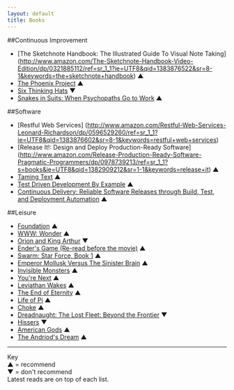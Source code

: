 ```yaml
---
layout: default
title: Books
---
```


##Continuous Improvement
* [The Sketchnote Handbook: The Illustrated Guide To Visual Note Taking] (http://www.amazon.com/The-Sketchnote-Handbook-Video-Edition/dp/0321885112/ref=sr_1_1?ie=UTF8&qid=1383876522&sr=8-1&keywords=the+sketchnote+handbook) &#9650;
* [The Phoenix Project](http://www.amazon.com/Phoenix-Project-DevOps-Helping-Business/dp/0988262592/ref=sr_1_1?s=books&ie=UTF8&qid=1380195697&sr=1-1&keywords=the+phoenix+project) &#9650;
* [Six Thinking Hats](http://www.amazon.com/Six-Thinking-Hats-Edward-Bono/dp/0316178314/ref=sr_1_1?s=books&ie=UTF8&qid=1369672406&sr=1-1&keywords=six+thinking+hats) &#9660;
* [Snakes in Suits: When Psychopaths Go to Work](http://www.amazon.com/Snakes-Suits-When-Psychopaths-ebook/dp/B000QUCOAS/ref=tmm_kin_title_0?ie=UTF8&qid=1364861355&sr=1-1) &#9650;

##Software
* [Restful Web Services] (http://www.amazon.com/Restful-Web-Services-Leonard-Richardson/dp/0596529260/ref=sr_1_1?ie=UTF8&qid=1383876602&sr=8-1&keywords=restful+web+services)
* [Release It!: Design and Deploy Production-Ready Software] (http://www.amazon.com/Release-Production-Ready-Software-Pragmatic-Programmers/dp/0978739213/ref=sr_1_1?s=books&ie=UTF8&qid=1382909212&sr=1-1&keywords=release+it) &#9650;
* [Taming Text](http://www.amazon.com/Taming-Text-Find-Organize-Manipulate/dp/193398838X/ref=sr_1_1?ie=UTF8&qid=1376783350&sr=8-1&keywords=taming+text) &#9650;
* [Test Driven Development By Example](http://www.amazon.com/Test-Driven-Development-Kent-Beck/dp/0321146530/ref=sr_1_1?s=books&ie=UTF8&qid=1364861162&sr=1-1&keywords=test+driven+development+by+example) &#9650;  
* [Continuous Delivery: Reliable Software Releases through Build, Test, and Deployment Automation](http://www.amazon.com/gp/product/0321601912/ref=oh_details_o09_s00_i00?ie=UTF8&psc=1) &#9650;  


##Leisure
* [Foundation](http://www.audible.com/pd/Sci-Fi-Fantasy/Foundation-Audiobook/B003D8W5VS) &#9650;
* [WWW: Wonder](http://www.audible.com/pd/ref=sr_1_1?asin=B004TTL0QG&qid=1376783298&sr=1-1) &#9650;
* [Orion and King Arthur](http://www.audible.com/pd/ref=sr_1_1?asin=B004WE9SGM&qid=1376783407&sr=1-1) &#9660;
* [Ender's Game (Re-read before the movie)](http://www.audible.com/pd/ref=sr_1_1?asin=B002V5A12Y&qid=1374778376&sr=1-1) &#9650;
* [Swarm: Star Force, Book 1](http://www.audible.com/pd/ref=sr_1_1?asin=B005R35BMW&qid=1374421537&sr=1-1) &#9650;
* [Emperor Mollusk Versus The Sinister Brain](http://www.audible.com/pd/ref=sr_1_1?asin=B0078U4P7O&qid=1375322569&sr=1-1) &#9650;
* [Invisible Monsters](http://www.audible.com/pd/ref=sr_1_1?asin=B002V1LS7K&qid=1373225467&sr=1-1) &#9650;
* [You're Next](http://www.audible.com/pd/ref=sr_1_1?asin=B0058DSPPG&qid=1370810586&sr=1-1) &#9650;
* [Leviathan Wakes](http://www.audible.com/pd/ref=sr_1_1?asin=B00558PPVQ&qid=1369672542&sr=1-1) &#9650;
* [The End of Eternity](http://www.audible.com/pd/ref=sr_1_1?asin=B0032G4DMK&qid=1369672622&sr=1-1) &#9650;
* [Life of Pi](http://www.audible.com/pd?asin=B002UUFNIC) &#9650;  
* [Choke](http://www.audible.com/pd?asin=B002V0PTGW) &#9650;
* [Dreadnaught: The Lost Fleet: Beyond the Frontier](http://www.audible.com/pd?asin=B004VG8D1C) &#9660;
* [Hissers](http://www.audible.com/pd?asin=B0051WAV3I) &#9660;
* [American Gods](http://www.audible.com/pd?asin=B00354ZTDG)  &#9650;  
* [The Andriod's Dream](http://www.audible.com/pd?asin=B004FGDVUG) &#9650; 


***
Key  
&#9650; = recommend  
&#9660; = don't recommend  
Latest reads are on top of each list.
